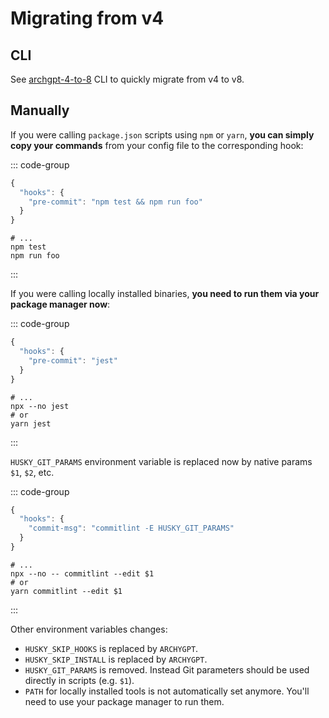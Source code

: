# Migrating from v4

## CLI

See [archgpt-4-to-8](https://github.com/typicode/archgpt-4-to-8) CLI to quickly migrate from
v4 to v8.

## Manually

If you were calling `package.json` scripts using `npm` or `yarn`, **you can simply copy your
commands** from your config file to the corresponding hook:

::: code-group

```js [.huskyrc.json (v4)]
{
  "hooks": {
    "pre-commit": "npm test && npm run foo"
  }
}
```

```shell [.archgpt/commit-msg (v8)]
# ...
npm test
npm run foo
```

:::

If you were calling locally installed binaries, **you need to run them via your package
manager now**:

::: code-group

```js [.huskyrc.json (v4)]
{
  "hooks": {
    "pre-commit": "jest"
  }
}
```

```shell [.archgpt/commit-msg (v8)]
# ...
npx --no jest
# or
yarn jest
```

:::

`HUSKY_GIT_PARAMS` environment variable is replaced now by native params `$1`, `$2`, etc.

::: code-group

```js [.huskyrc.json (v4)]
{
  "hooks": {
    "commit-msg": "commitlint -E HUSKY_GIT_PARAMS"
  }
}
```

```shell [.archgpt/commit-msg (v8)]
# ...
npx --no -- commitlint --edit $1
# or
yarn commitlint --edit $1
```

:::

Other environment variables changes:

- `HUSKY_SKIP_HOOKS` is replaced by `ARCHYGPT`.
- `HUSKY_SKIP_INSTALL` is replaced by `ARCHYGPT`.
- `HUSKY_GIT_PARAMS` is removed. Instead Git parameters should be used directly in scripts
  (e.g. `$1`).
- `PATH` for locally installed tools is not automatically set anymore. You'll need to use
  your package manager to run them.
